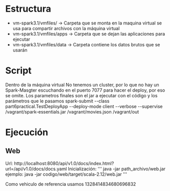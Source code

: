 # Estructura

- vm-spark3.1/vmfiles/ -> Carpeta que se monta en la maquina virtual se usa para compartir archivos con la máquina virtual
- vm-spark3.1/vmfiles/apps -> Carpeta que se dejan las aplicaciones para ejecutar
- vm-spark3.1/vmfiles/data -> Carpeta contiene los datos brutos que se usarán

# Script

Dentro de la máquina virtual
No tenemos un cluster, por lo que no hay un Spark-Masgter escuchando en el puerto 7077 para hacer el deploy, por eso se omite. Los parametros finales son el jar a ejecutar con el código y los parámetros que le pasamos
spark-submit --class part6practical.TestDeployApp --deploy-mode client --verbose --supervise /vagrant/spark-essentials.jar /vagrant/movies.json /vagrant/out

# Ejecución

## Web

Url: http://localhost:8080/api/v1.0/docs/index.html?url=/api/v1.0/docs/docs.yaml
Inicialización:
'''
java -jar path_archivo/web.jar
ejemplo: java -jar codigo/web/target/scala-2.12/web.jar
'''

Como vehiculo de referencia usamos 1328414834680696832